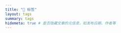 ```yaml
---
title: "📌 标签"
layout: tags
summary: tags
hidemeta: true # 是否隐藏文章的元信息，如发布日期、作者等
---
```


<!--more-->
